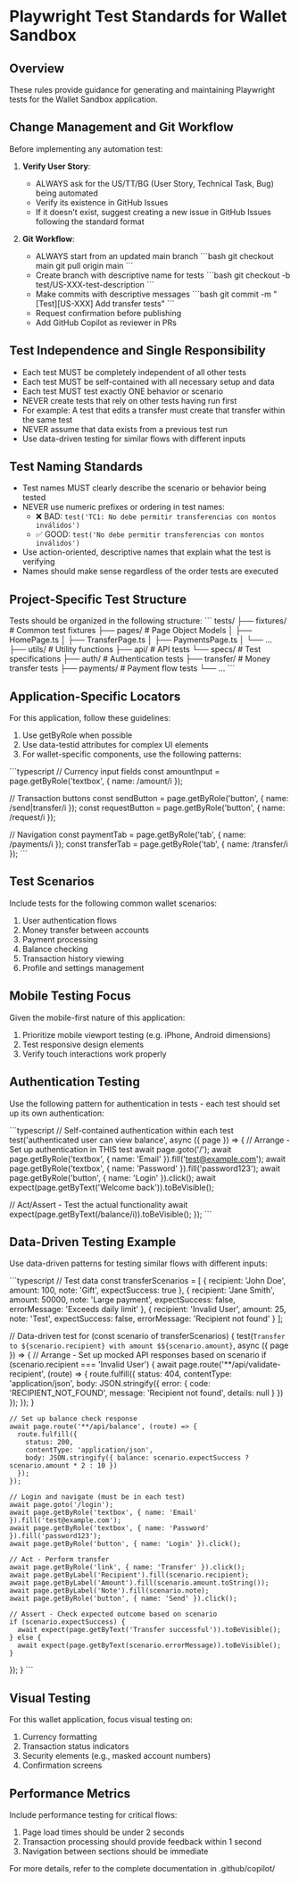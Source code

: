 # Playwright Test Standards for Wallet Sandbox

## Overview

These rules provide guidance for generating and maintaining Playwright tests for the Wallet Sandbox application.

## Change Management and Git Workflow

Before implementing any automation test:

1. **Verify User Story**:
   - ALWAYS ask for the US/TT/BG (User Story, Technical Task, Bug) being automated
   - Verify its existence in GitHub Issues
   - If it doesn't exist, suggest creating a new issue in GitHub Issues following the standard format

2. **Git Workflow**:
   - ALWAYS start from an updated main branch
   \`\`\`bash
   git checkout main
   git pull origin main
   \`\`\`
   - Create branch with descriptive name for tests
   \`\`\`bash
   git checkout -b test/US-XXX-test-description
   \`\`\`
   - Make commits with descriptive messages
   \`\`\`bash
   git commit -m "[Test][US-XXX] Add transfer tests"
   \`\`\`
   - Request confirmation before publishing
   - Add GitHub Copilot as reviewer in PRs

## Test Independence and Single Responsibility

- Each test MUST be completely independent of all other tests
- Each test MUST be self-contained with all necessary setup and data
- Each test MUST test exactly ONE behavior or scenario
- NEVER create tests that rely on other tests having run first
- For example: A test that edits a transfer must create that transfer within the same test
- NEVER assume that data exists from a previous test run
- Use data-driven testing for similar flows with different inputs

## Test Naming Standards

- Test names MUST clearly describe the scenario or behavior being tested
- NEVER use numeric prefixes or ordering in test names:
  - ❌ BAD: `test('TC1: No debe permitir transferencias con montos inválidos')`
  - ✅ GOOD: `test('No debe permitir transferencias con montos inválidos')`
- Use action-oriented, descriptive names that explain what the test is verifying
- Names should make sense regardless of the order tests are executed

## Project-Specific Test Structure

Tests should be organized in the following structure:
\`\`\`
tests/
├── fixtures/           # Common test fixtures
├── pages/              # Page Object Models
│   ├── HomePage.ts
│   ├── TransferPage.ts
│   ├── PaymentsPage.ts
│   └── ...
├── utils/              # Utility functions
├── api/                # API tests
└── specs/              # Test specifications
    ├── auth/           # Authentication tests
    ├── transfer/       # Money transfer tests
    ├── payments/       # Payment flow tests
    └── ...
\`\`\`

## Application-Specific Locators

For this application, follow these guidelines:
1. Use getByRole when possible
2. Use data-testid attributes for complex UI elements
3. For wallet-specific components, use the following patterns:

\`\`\`typescript
// Currency input fields
const amountInput = page.getByRole('textbox', { name: /amount/i });

// Transaction buttons
const sendButton = page.getByRole('button', { name: /send|transfer/i });
const requestButton = page.getByRole('button', { name: /request/i });

// Navigation
const paymentTab = page.getByRole('tab', { name: /payments/i });
const transferTab = page.getByRole('tab', { name: /transfer/i });
\`\`\`

## Test Scenarios

Include tests for the following common wallet scenarios:

1. User authentication flows
2. Money transfer between accounts
3. Payment processing
4. Balance checking
5. Transaction history viewing
6. Profile and settings management

## Mobile Testing Focus

Given the mobile-first nature of this application:
1. Prioritize mobile viewport testing (e.g. iPhone, Android dimensions)
2. Test responsive design elements
3. Verify touch interactions work properly

## Authentication Testing

Use the following pattern for authentication in tests - each test should set up its own authentication:

\`\`\`typescript
// Self-contained authentication within each test
test('authenticated user can view balance', async ({ page }) => {
  // Arrange - Set up authentication in THIS test
  await page.goto('/');
  await page.getByRole('textbox', { name: 'Email' }).fill('test@example.com');
  await page.getByRole('textbox', { name: 'Password' }).fill('password123');
  await page.getByRole('button', { name: 'Login' }).click();
  await expect(page.getByText('Welcome back')).toBeVisible();
  
  // Act/Assert - Test the actual functionality
  await expect(page.getByText(/balance/i)).toBeVisible();
});
\`\`\`

## Data-Driven Testing Example

Use data-driven patterns for testing similar flows with different inputs:

\`\`\`typescript
// Test data
const transferScenarios = [
  { 
    recipient: 'John Doe', 
    amount: 100, 
    note: 'Gift',
    expectSuccess: true 
  },
  { 
    recipient: 'Jane Smith', 
    amount: 50000, 
    note: 'Large payment',
    expectSuccess: false,
    errorMessage: 'Exceeds daily limit'
  },
  { 
    recipient: 'Invalid User', 
    amount: 25, 
    note: 'Test',
    expectSuccess: false,
    errorMessage: 'Recipient not found' 
  }
];

// Data-driven test
for (const scenario of transferScenarios) {
  test(`Transfer to ${scenario.recipient} with amount $${scenario.amount}`, async ({ page }) => {
    // Arrange - Set up mocked API responses based on scenario
    if (scenario.recipient === 'Invalid User') {
      await page.route('**/api/validate-recipient', (route) => {
        route.fulfill({
          status: 404,
          contentType: 'application/json',
          body: JSON.stringify({ 
            error: { 
              code: 'RECIPIENT_NOT_FOUND', 
              message: 'Recipient not found', 
              details: null 
            } 
          })
        });
      });
    }

    // Set up balance check response
    await page.route('**/api/balance', (route) => {
      route.fulfill({
        status: 200,
        contentType: 'application/json',
        body: JSON.stringify({ balance: scenario.expectSuccess ? scenario.amount * 2 : 10 })
      });
    });
    
    // Login and navigate (must be in each test)
    await page.goto('/login');
    await page.getByRole('textbox', { name: 'Email' }).fill('test@example.com');
    await page.getByRole('textbox', { name: 'Password' }).fill('password123');
    await page.getByRole('button', { name: 'Login' }).click();
    
    // Act - Perform transfer
    await page.getByRole('link', { name: 'Transfer' }).click();
    await page.getByLabel('Recipient').fill(scenario.recipient);
    await page.getByLabel('Amount').fill(scenario.amount.toString());
    await page.getByLabel('Note').fill(scenario.note);
    await page.getByRole('button', { name: 'Send' }).click();
    
    // Assert - Check expected outcome based on scenario
    if (scenario.expectSuccess) {
      await expect(page.getByText('Transfer successful')).toBeVisible();
    } else {
      await expect(page.getByText(scenario.errorMessage)).toBeVisible();
    }
  });
}
\`\`\`

## Visual Testing

For this wallet application, focus visual testing on:
1. Currency formatting
2. Transaction status indicators
3. Security elements (e.g., masked account numbers)
4. Confirmation screens

## Performance Metrics

Include performance testing for critical flows:
1. Page load times should be under 2 seconds
2. Transaction processing should provide feedback within 1 second
3. Navigation between sections should be immediate

For more details, refer to the complete documentation in .github/copilot/
